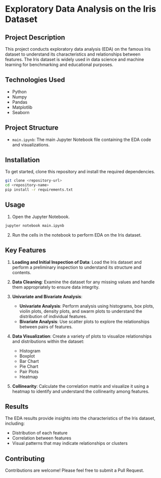 # Exploratory Data Analysis on the Iris Dataset

## Project Description

This project conducts exploratory data analysis (EDA) on the famous Iris dataset to understand its characteristics and relationships between features. The Iris dataset is widely used in data science and machine learning for benchmarking and educational purposes.

## Technologies Used

- Python
- Numpy
- Pandas
- Matplotlib
- Seaborn

## Project Structure

- `main.ipynb`: The main Jupyter Notebook file containing the EDA code and visualizations.

## Installation

To get started, clone this repository and install the required dependencies.

```bash
git clone <repository-url>
cd <repository-name>
pip install -r requirements.txt
```

## Usage

1. Open the Jupyter Notebook.

```bash
jupyter notebook main.ipynb
```

2. Run the cells in the notebook to perform EDA on the Iris dataset.

## Key Features

1. **Loading and Initial Inspection of Data**: Load the Iris dataset and perform a preliminary inspection to understand its structure and contents.

2. **Data Cleaning**: Examine the dataset for any missing values and handle them appropriately to ensure data integrity.

3. **Univariate and Bivariate Analysis**:
   - **Univariate Analysis**: Perform analysis using histograms, box plots, violin plots, density plots, and swarm plots to understand the distribution of individual features.
   - **Bivariate Analysis**: Use scatter plots to explore the relationships between pairs of features.

4. **Data Visualization**: Create a variety of plots to visualize relationships and distributions within the dataset:
   - Histogram
   - Boxplot
   - Bar Chart
   - Pie Chart
   - Pair Plots
   - Heatmap

5. **Collinearity**: Calculate the correlation matrix and visualize it using a heatmap to identify and understand the collinearity among features.

## Results
The EDA results provide insights into the characteristics of the Iris dataset, including:

- Distribution of each feature
- Correlation between features
- Visual patterns that may indicate relationships or clusters

## Contributing

Contributions are welcome! Please feel free to submit a Pull Request.


